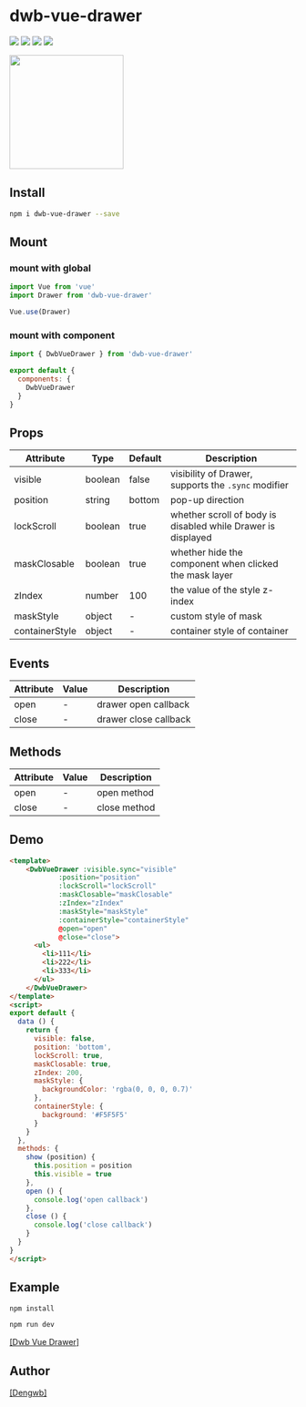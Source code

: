 # dwb-vue-drawer

[![](https://img.shields.io/badge/vue-2.x-green.svg)]()
[![](https://img.shields.io/npm/v/dwb-vue-drawer.svg?style=flat)](https://www.npmjs.com/package/dwb-vue-drawer)
[![](https://img.shields.io/npm/dt/dwb-vue-drawer.svg)](https://www.npmjs.com/package/dwb-vue-drawer)
[![](https://img.shields.io/github/stars/dengwb1991/dwb-vue-drawer.svg?style=social&label=Stars)](https://github.com/dengwb1991/dwb-vue-drawer)

<img src="http://vuetool.dengwb.com/static/ezgif-3-00986149a9.gif" width="200"/>

## Install

``` bash
npm i dwb-vue-drawer --save
```

## Mount

### mount with global

``` javascript
import Vue from 'vue'
import Drawer from 'dwb-vue-drawer'

Vue.use(Drawer)
```

### mount with component

``` javascript
import { DwbVueDrawer } from 'dwb-vue-drawer'

export default {
  components: {
    DwbVueDrawer
  }
}
```

## Props

 Attribute | Type | Default | Description 
 --- | ---  | --- | --- 
 visible  | boolean | false | visibility of Drawer, supports the `.sync` modifier
 position | string | bottom | pop-up direction
 lockScroll | boolean | true | whether scroll of body is disabled while Drawer is displayed
 maskClosable | boolean | true | whether hide the component when clicked the mask layer
 zIndex | number | 100 | the value of the style z-index
 maskStyle | object | - | custom style of mask
 containerStyle | object | - | container style of container

## Events

Attribute | Value | Description
---- | --- | ---
open | - | drawer open callback
close | - | drawer close callback

## Methods

Attribute  | Value | Description
---- | --- | ---
open | - | open method
close | - | close method

## Demo

```html
<template>
    <DwbVueDrawer :visible.sync="visible"
            :position="position"
            :lockScroll="lockScroll"
            :maskClosable="maskClosable"
            :zIndex="zIndex"
            :maskStyle="maskStyle"
            :containerStyle="containerStyle"
            @open="open"
            @close="close">
      <ul>
        <li>111</li>
        <li>222</li>
        <li>333</li>
      </ul>
    </DwbVueDrawer>
</template>
<script>
export default {
  data () {
    return {
      visible: false,
      position: 'bottom',
      lockScroll: true,
      maskClosable: true,
      zIndex: 200,
      maskStyle: {
        backgroundColor: 'rgba(0, 0, 0, 0.7)'
      },
      containerStyle: {
        background: '#F5F5F5'
      }
    }
  },
  methods: {
    show (position) {
      this.position = position
      this.visible = true
    },
    open () {
      console.log('open callback')
    },
    close () {
      console.log('close callback')
    }
  }
}
</script>
```


## Example
```bash
npm install

npm run dev
```

[[Dwb Vue Drawer]](http://vuetool.dengwb.com/#/drawer)

## Author
[[Dengwb]](http://www.dengwb.com/app/welcome.html)
